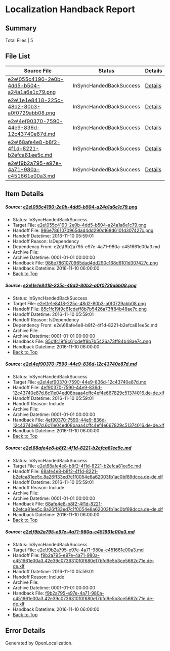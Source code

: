 # <a name='report-top'></a> Localization Handback Report

## Summary
 Total Files | 5

## File List
 Source File | Status | Details 
 ----------- | ------ | ------- 
 [e2e\055c4190-2e0b-4dd5-b504-a24a1a6e1c79.png](https://github.com/OpenLocalizationTestOrg/ol-test0/blob/65b31ed9c7b16a75a86f0b0e32ec624dfaa85a0f/e2e/055c4190-2e0b-4dd5-b504-a24a1a6e1c79.png) | InSyncHandedBackSuccess | [Details](#986e7861070965dad4dd290c168d6101d307427c1)
 [e2e\1e1e8418-225c-48d2-80b3-a0f0729abb08.png](https://github.com/OpenLocalizationTestOrg/ol-test0/blob/65b31ed9c7b16a75a86f0b0e32ec624dfaa85a0f/e2e/1e1e8418-225c-48d2-80b3-a0f0729abb08.png) | InSyncHandedBackSuccess | [Details](#85c1fc19f9c61cdeff8b7b5426a73ff84b48ae7c2)
 [e2e\4ef90370-7590-44e9-836d-12c43740e87d.md](https://github.com/OpenLocalizationTestOrg/ol-test0/blob/65b31ed9c7b16a75a86f0b0e32ec624dfaa85a0f/e2e/4ef90370-7590-44e9-836d-12c43740e87d.md) | InSyncHandedBackSuccess | [Details](#c592e2fb03bac5734873fdcd776d2104867789a33)
 [e2e\68afe4e8-b8f2-4f1d-8221-b2efca81ee5c.md](https://github.com/OpenLocalizationTestOrg/ol-test0/blob/65b31ed9c7b16a75a86f0b0e32ec624dfaa85a0f/e2e/68afe4e8-b8f2-4f1d-8221-b2efca81ee5c.md) | InSyncHandedBackSuccess | [Details](#0e93c4b6cf6d8b80fff6202e28376029fd77caf54)
 [e2e\f9b2a795-e97e-4a71-980a-c451661e00a3.md](https://github.com/OpenLocalizationTestOrg/ol-test0/blob/65b31ed9c7b16a75a86f0b0e32ec624dfaa85a0f/e2e/f9b2a795-e97e-4a71-980a-c451661e00a3.md) | InSyncHandedBackSuccess | [Details](#424f53ecfc8d1a4873f7d6823d0cccc149d8a27e5)

## Item Details
##### <a name='986e7861070965dad4dd290c168d6101d307427c1'></a> Source: [e2e\055c4190-2e0b-4dd5-b504-a24a1a6e1c79.png](https://github.com/OpenLocalizationTestOrg/ol-test0/blob/65b31ed9c7b16a75a86f0b0e32ec624dfaa85a0f/e2e/055c4190-2e0b-4dd5-b504-a24a1a6e1c79.png)
* Status: InSyncHandedBackSuccess
* Target File: [e2e\055c4190-2e0b-4dd5-b504-a24a1a6e1c79.png](https://github.com/OpenLocalizationTestOrg/ol-test0-dede/blob/7919195a515f7dc5a24aeca6354f9ebc580d047a/e2e/055c4190-2e0b-4dd5-b504-a24a1a6e1c79.png)
* Handoff File: [986e7861070965dad4dd290c168d6101d307427c.png](https://github.com/OpenLocalizationTestOrg/ol-test0-handoff/blob/9c3683c08057886674f42dfadf59657384206494/ol-handoff/OpenLocalizationTestOrg/ol-test0-dede/yufeih/ht/986e7861070965dad4dd290c168d6101d307427c.png)
* Handoff Datetime: 2016-11-10 05:59:01
* Handoff Reason: IsDependency
* Dependency From: e2e\f9b2a795-e97e-4a71-980a-c451661e00a3.md
* Archive File: 
* Archive Datetime: 0001-01-01 00:00:00
* Handback File: [986e7861070965dad4dd290c168d6101d307427c.png](https://github.com/OpenLocalizationTestOrg/ol-test0-handback/blob/c86f7a2a568f97eb4161bf4ea83afc192ee97ffa/ol-handback/OpenLocalizationTestOrg/ol-test0-dede/yufeih/ht/986e7861070965dad4dd290c168d6101d307427c.png)
* Handback Datetime: 2016-11-10 06:00:00
* [Back to Top](#report-top)

##### <a name='85c1fc19f9c61cdeff8b7b5426a73ff84b48ae7c2'></a> Source: [e2e\1e1e8418-225c-48d2-80b3-a0f0729abb08.png](https://github.com/OpenLocalizationTestOrg/ol-test0/blob/65b31ed9c7b16a75a86f0b0e32ec624dfaa85a0f/e2e/1e1e8418-225c-48d2-80b3-a0f0729abb08.png)
* Status: InSyncHandedBackSuccess
* Target File: [e2e\1e1e8418-225c-48d2-80b3-a0f0729abb08.png](https://github.com/OpenLocalizationTestOrg/ol-test0-dede/blob/7919195a515f7dc5a24aeca6354f9ebc580d047a/e2e/1e1e8418-225c-48d2-80b3-a0f0729abb08.png)
* Handoff File: [85c1fc19f9c61cdeff8b7b5426a73ff84b48ae7c.png](https://github.com/OpenLocalizationTestOrg/ol-test0-handoff/blob/9c3683c08057886674f42dfadf59657384206494/ol-handoff/OpenLocalizationTestOrg/ol-test0-dede/yufeih/ht/85c1fc19f9c61cdeff8b7b5426a73ff84b48ae7c.png)
* Handoff Datetime: 2016-11-10 05:59:01
* Handoff Reason: IsDependency
* Dependency From: e2e\68afe4e8-b8f2-4f1d-8221-b2efca81ee5c.md
* Archive File: 
* Archive Datetime: 0001-01-01 00:00:00
* Handback File: [85c1fc19f9c61cdeff8b7b5426a73ff84b48ae7c.png](https://github.com/OpenLocalizationTestOrg/ol-test0-handback/blob/c86f7a2a568f97eb4161bf4ea83afc192ee97ffa/ol-handback/OpenLocalizationTestOrg/ol-test0-dede/yufeih/ht/85c1fc19f9c61cdeff8b7b5426a73ff84b48ae7c.png)
* Handback Datetime: 2016-11-10 06:00:00
* [Back to Top](#report-top)

##### <a name='c592e2fb03bac5734873fdcd776d2104867789a33'></a> Source: [e2e\4ef90370-7590-44e9-836d-12c43740e87d.md](https://github.com/OpenLocalizationTestOrg/ol-test0/blob/65b31ed9c7b16a75a86f0b0e32ec624dfaa85a0f/e2e/4ef90370-7590-44e9-836d-12c43740e87d.md)
* Status: InSyncHandedBackSuccess
* Target File: [e2e\4ef90370-7590-44e9-836d-12c43740e87d.md](https://github.com/OpenLocalizationTestOrg/ol-test0-dede/blob/7919195a515f7dc5a24aeca6354f9ebc580d047a/e2e/4ef90370-7590-44e9-836d-12c43740e87d.md)
* Handoff File: [4ef90370-7590-44e9-836d-12c43740e87d.6c11e04ed08baaa4cffc4ef4e667829c51374016.de-de.xlf](https://github.com/OpenLocalizationTestOrg/ol-test0-handoff/blob/9c3683c08057886674f42dfadf59657384206494/ol-handoff/OpenLocalizationTestOrg/ol-test0-dede/yufeih/ht/4ef90370-7590-44e9-836d-12c43740e87d.6c11e04ed08baaa4cffc4ef4e667829c51374016.de-de.xlf)
* Handoff Datetime: 2016-11-10 05:59:01
* Handoff Reason: Include
* Archive File: 
* Archive Datetime: 0001-01-01 00:00:00
* Handback File: [4ef90370-7590-44e9-836d-12c43740e87d.6c11e04ed08baaa4cffc4ef4e667829c51374016.de-de.xlf](https://github.com/OpenLocalizationTestOrg/ol-test0-handback/blob/c86f7a2a568f97eb4161bf4ea83afc192ee97ffa/ol-handback/OpenLocalizationTestOrg/ol-test0-dede/yufeih/ht/4ef90370-7590-44e9-836d-12c43740e87d.6c11e04ed08baaa4cffc4ef4e667829c51374016.de-de.xlf)
* Handback Datetime: 2016-11-10 06:00:00
* [Back to Top](#report-top)

##### <a name='0e93c4b6cf6d8b80fff6202e28376029fd77caf54'></a> Source: [e2e\68afe4e8-b8f2-4f1d-8221-b2efca81ee5c.md](https://github.com/OpenLocalizationTestOrg/ol-test0/blob/65b31ed9c7b16a75a86f0b0e32ec624dfaa85a0f/e2e/68afe4e8-b8f2-4f1d-8221-b2efca81ee5c.md)
* Status: InSyncHandedBackSuccess
* Target File: [e2e\68afe4e8-b8f2-4f1d-8221-b2efca81ee5c.md](https://github.com/OpenLocalizationTestOrg/ol-test0-dede/blob/7919195a515f7dc5a24aeca6354f9ebc580d047a/e2e/68afe4e8-b8f2-4f1d-8221-b2efca81ee5c.md)
* Handoff File: [68afe4e8-b8f2-4f1d-8221-b2efca81ee5c.8a26ff33ed7c1f0054e8a62003fb1ac0bf89dcca.de-de.xlf](https://github.com/OpenLocalizationTestOrg/ol-test0-handoff/blob/9c3683c08057886674f42dfadf59657384206494/ol-handoff/OpenLocalizationTestOrg/ol-test0-dede/yufeih/ht/68afe4e8-b8f2-4f1d-8221-b2efca81ee5c.8a26ff33ed7c1f0054e8a62003fb1ac0bf89dcca.de-de.xlf)
* Handoff Datetime: 2016-11-10 05:59:01
* Handoff Reason: Include
* Archive File: 
* Archive Datetime: 0001-01-01 00:00:00
* Handback File: [68afe4e8-b8f2-4f1d-8221-b2efca81ee5c.8a26ff33ed7c1f0054e8a62003fb1ac0bf89dcca.de-de.xlf](https://github.com/OpenLocalizationTestOrg/ol-test0-handback/blob/c86f7a2a568f97eb4161bf4ea83afc192ee97ffa/ol-handback/OpenLocalizationTestOrg/ol-test0-dede/yufeih/ht/68afe4e8-b8f2-4f1d-8221-b2efca81ee5c.8a26ff33ed7c1f0054e8a62003fb1ac0bf89dcca.de-de.xlf)
* Handback Datetime: 2016-11-10 06:00:00
* [Back to Top](#report-top)

##### <a name='424f53ecfc8d1a4873f7d6823d0cccc149d8a27e5'></a> Source: [e2e\f9b2a795-e97e-4a71-980a-c451661e00a3.md](https://github.com/OpenLocalizationTestOrg/ol-test0/blob/65b31ed9c7b16a75a86f0b0e32ec624dfaa85a0f/e2e/f9b2a795-e97e-4a71-980a-c451661e00a3.md)
* Status: InSyncHandedBackSuccess
* Target File: [e2e\f9b2a795-e97e-4a71-980a-c451661e00a3.md](https://github.com/OpenLocalizationTestOrg/ol-test0-dede/blob/7919195a515f7dc5a24aeca6354f9ebc580d047a/e2e/f9b2a795-e97e-4a71-980a-c451661e00a3.md)
* Handoff File: [f9b2a795-e97e-4a71-980a-c451661e00a3.42e39c0736310f0f680e17bfd9e5b3ce5662c71e.de-de.xlf](https://github.com/OpenLocalizationTestOrg/ol-test0-handoff/blob/9c3683c08057886674f42dfadf59657384206494/ol-handoff/OpenLocalizationTestOrg/ol-test0-dede/yufeih/ht/f9b2a795-e97e-4a71-980a-c451661e00a3.42e39c0736310f0f680e17bfd9e5b3ce5662c71e.de-de.xlf)
* Handoff Datetime: 2016-11-10 05:59:01
* Handoff Reason: Include
* Archive File: 
* Archive Datetime: 0001-01-01 00:00:00
* Handback File: [f9b2a795-e97e-4a71-980a-c451661e00a3.42e39c0736310f0f680e17bfd9e5b3ce5662c71e.de-de.xlf](https://github.com/OpenLocalizationTestOrg/ol-test0-handback/blob/c86f7a2a568f97eb4161bf4ea83afc192ee97ffa/ol-handback/OpenLocalizationTestOrg/ol-test0-dede/yufeih/ht/f9b2a795-e97e-4a71-980a-c451661e00a3.42e39c0736310f0f680e17bfd9e5b3ce5662c71e.de-de.xlf)
* Handback Datetime: 2016-11-10 06:00:00
* [Back to Top](#report-top)


## Error Details

Generated by OpenLocalization.

